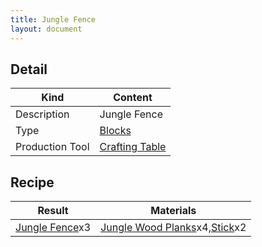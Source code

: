 ```yaml
---
title: Jungle Fence
layout: document
---
```

## Detail

|Kind|Content|
|---|---|
|Description|Jungle Fence|
|Type|[Blocks](Blocks)|
|Production Tool|[Crafting Table](Crafting_Table)|

## Recipe

|Result|Materials|
|---|---|
|[Jungle Fence](Jungle_Fence)x3|[Jungle Wood Planks](Jungle_Wood_Planks)x4,[Stick](Stick)x2|

